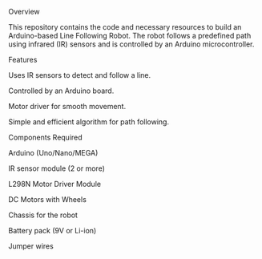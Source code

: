 Overview

This repository contains the code and necessary resources to build an Arduino-based Line Following Robot. The robot follows a predefined path using infrared (IR) sensors and is controlled by an Arduino microcontroller.

Features

Uses IR sensors to detect and follow a line.

Controlled by an Arduino board.

Motor driver for smooth movement.

Simple and efficient algorithm for path following.

Components Required

Arduino (Uno/Nano/MEGA)

IR sensor module (2 or more)

L298N Motor Driver Module

DC Motors with Wheels

Chassis for the robot

Battery pack (9V or Li-ion)

Jumper wires
